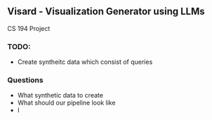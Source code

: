 ## Visard - Visualization Generator using LLMs
CS 194 Project



### TODO:
- Create syntheitc data which consist of queries

### Questions
- What synthetic data to create
- What should our pipeline look like 
- l